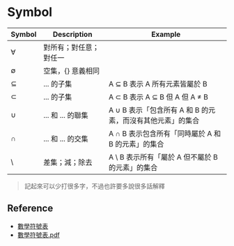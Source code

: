 Symbol
======

|  Symbol  |  Description  |  Example  |
|  ------  |  -----------  |  -------  |
|  ∀  | 對所有；對任意；對任一 | |
|  ∅  | 空集，{} 意義相同 | |
|  ⊆  | ... 的子集 | A ⊆ B 表示 A 所有元素皆屬於 B | 
|  ⊂  | ... 的子集 | A ⊂ B 表示 A ⊆ B 但 A 但 A ≠ B |
|  ∪  | ... 和 ... 的聯集 | A ∪ B 表示「包含所有 A 和 B 的元素，而沒有其他元素」的集合 |
|  ∩  | ... 和 ... 的交集 | A ∩ B 表示包含所有「同時屬於 A 和 B 的元素」的集合 |
|  \  | 差集；減；除去 | A \ B 表示所有「屬於 A 但不屬於 B 的元素」的集合 |

> 記起來可以少打很多字，不過也許要多說很多話解釋

Reference
---------

* [數學符號表](http://zh.wikipedia.org/wiki/%E6%95%B0%E5%AD%A6%E7%AC%A6%E5%8F%B7%E8%A1%A8)
* [數學符號表.pdf](http://igt.dxhs.tyc.edu.tw/assets/attached/1088/original/%E6%95%B8%E5%AD%B8%E7%AC%A6%E8%99%9F%E8%A1%A8.pdf?1339998568)
